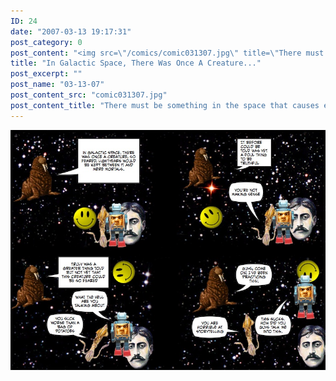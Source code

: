 ```yaml
---
ID: 24
date: "2007-03-13 19:17:31"
post_category: 0
post_content: "<img src=\"/comics/comic031307.jpg\" title=\"There must be something in the space that causes everyone to suck at telling stories\"/>"
title: "In Galactic Space, There Was Once A Creature..."
post_excerpt: ""
post_name: "03-13-07"
post_content_src: "comic031307.jpg"
post_content_title: "There must be something in the space that causes everyone to suck at telling stories"
---
```



[![There must be something in the space that causes everyone to suck at telling stories](/comics-hi-res/comic031307.jpg)](/comics-hi-res/comic031307.jpg)
